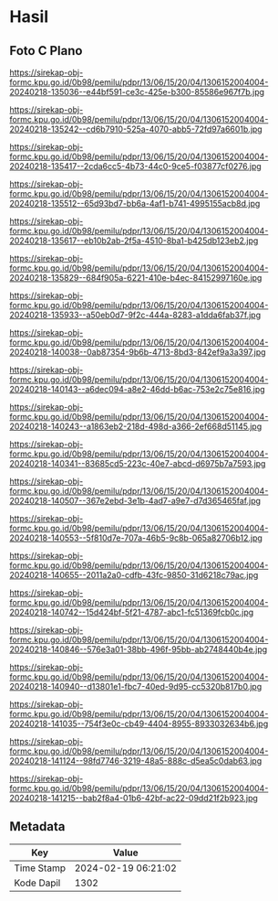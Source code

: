 # Hasil

## Foto C Plano

https://sirekap-obj-formc.kpu.go.id/0b98/pemilu/pdpr/13/06/15/20/04/1306152004004-20240218-135036--e44bf591-ce3c-425e-b300-85586e967f7b.jpg

https://sirekap-obj-formc.kpu.go.id/0b98/pemilu/pdpr/13/06/15/20/04/1306152004004-20240218-135242--cd6b7910-525a-4070-abb5-72fd97a6601b.jpg

https://sirekap-obj-formc.kpu.go.id/0b98/pemilu/pdpr/13/06/15/20/04/1306152004004-20240218-135417--2cda6cc5-4b73-44c0-9ce5-f03877cf0276.jpg

https://sirekap-obj-formc.kpu.go.id/0b98/pemilu/pdpr/13/06/15/20/04/1306152004004-20240218-135512--65d93bd7-bb6a-4af1-b741-4995155acb8d.jpg

https://sirekap-obj-formc.kpu.go.id/0b98/pemilu/pdpr/13/06/15/20/04/1306152004004-20240218-135617--eb10b2ab-2f5a-4510-8ba1-b425db123eb2.jpg

https://sirekap-obj-formc.kpu.go.id/0b98/pemilu/pdpr/13/06/15/20/04/1306152004004-20240218-135829--684f905a-6221-410e-b4ec-84152997160e.jpg

https://sirekap-obj-formc.kpu.go.id/0b98/pemilu/pdpr/13/06/15/20/04/1306152004004-20240218-135933--a50eb0d7-9f2c-444a-8283-a1dda6fab37f.jpg

https://sirekap-obj-formc.kpu.go.id/0b98/pemilu/pdpr/13/06/15/20/04/1306152004004-20240218-140038--0ab87354-9b6b-4713-8bd3-842ef9a3a397.jpg

https://sirekap-obj-formc.kpu.go.id/0b98/pemilu/pdpr/13/06/15/20/04/1306152004004-20240218-140143--a6dec094-a8e2-46dd-b6ac-753e2c75e816.jpg

https://sirekap-obj-formc.kpu.go.id/0b98/pemilu/pdpr/13/06/15/20/04/1306152004004-20240218-140243--a1863eb2-218d-498d-a366-2ef668d51145.jpg

https://sirekap-obj-formc.kpu.go.id/0b98/pemilu/pdpr/13/06/15/20/04/1306152004004-20240218-140341--83685cd5-223c-40e7-abcd-d6975b7a7593.jpg

https://sirekap-obj-formc.kpu.go.id/0b98/pemilu/pdpr/13/06/15/20/04/1306152004004-20240218-140507--367e2ebd-3e1b-4ad7-a9e7-d7d365465faf.jpg

https://sirekap-obj-formc.kpu.go.id/0b98/pemilu/pdpr/13/06/15/20/04/1306152004004-20240218-140553--5f810d7e-707a-46b5-9c8b-065a82706b12.jpg

https://sirekap-obj-formc.kpu.go.id/0b98/pemilu/pdpr/13/06/15/20/04/1306152004004-20240218-140655--2011a2a0-cdfb-43fc-9850-31d6218c79ac.jpg

https://sirekap-obj-formc.kpu.go.id/0b98/pemilu/pdpr/13/06/15/20/04/1306152004004-20240218-140742--15d424bf-5f21-4787-abc1-fc51369fcb0c.jpg

https://sirekap-obj-formc.kpu.go.id/0b98/pemilu/pdpr/13/06/15/20/04/1306152004004-20240218-140846--576e3a01-38bb-496f-95bb-ab2748440b4e.jpg

https://sirekap-obj-formc.kpu.go.id/0b98/pemilu/pdpr/13/06/15/20/04/1306152004004-20240218-140940--d13801e1-fbc7-40ed-9d95-cc5320b817b0.jpg

https://sirekap-obj-formc.kpu.go.id/0b98/pemilu/pdpr/13/06/15/20/04/1306152004004-20240218-141035--754f3e0c-cb49-4404-8955-8933032634b6.jpg

https://sirekap-obj-formc.kpu.go.id/0b98/pemilu/pdpr/13/06/15/20/04/1306152004004-20240218-141124--98fd7746-3219-48a5-888c-d5ea5c0dab63.jpg

https://sirekap-obj-formc.kpu.go.id/0b98/pemilu/pdpr/13/06/15/20/04/1306152004004-20240218-141215--bab2f8a4-01b6-42bf-ac22-09dd21f2b923.jpg


## Metadata

| Key        | Value               |
| ---------- | ------------------- |
| Time Stamp | 2024-02-19 06:21:02 |
| Kode Dapil | 1302                |



